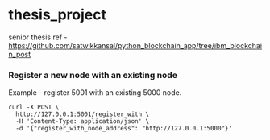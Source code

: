 # thesis_project
senior thesis
ref - https://github.com/satwikkansal/python_blockchain_app/tree/ibm_blockchain_post
### Register a new node with an existing node
Example - register 5001 with an existing 5000 node.
```
curl -X POST \
  http://127.0.0.1:5001/register_with \
  -H 'Content-Type: application/json' \
  -d '{"register_with_node_address": "http://127.0.0.1:5000"}'
```

